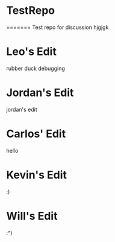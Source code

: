 # TestRepo
=======
Test repo for discussion hjgjgk

Leo's Edit
======
rubber duck debugging

Jordan's Edit
======
jordan's edit

Carlos' Edit
======
hello

Kevin's Edit
======
:)

Will's Edit
======
:^)

